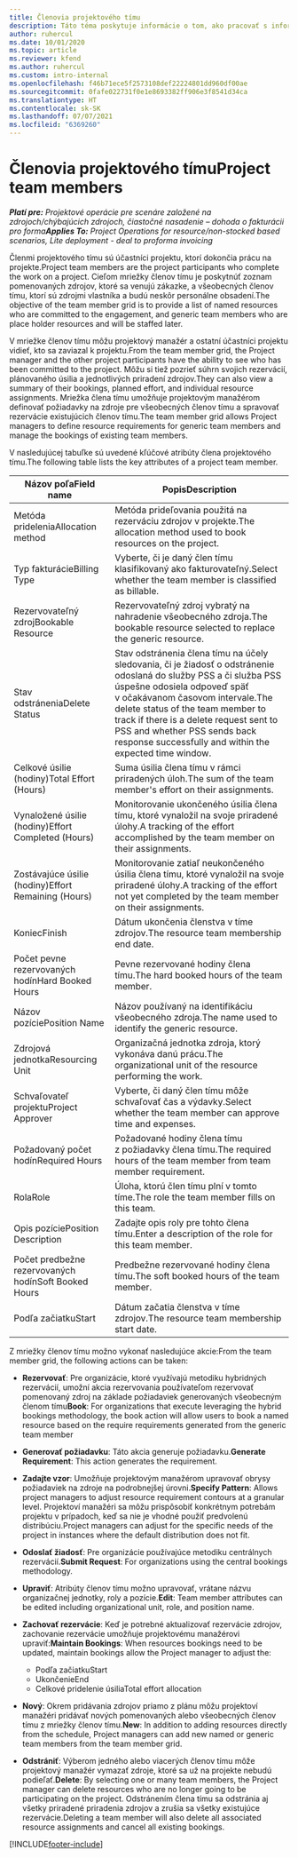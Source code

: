 ```yaml
---
title: Členovia projektového tímu
description: Táto téma poskytuje informácie o tom, ako pracovať s informáciami, atribútmi a plánovaním členov projektového tímu.
author: ruhercul
ms.date: 10/01/2020
ms.topic: article
ms.reviewer: kfend
ms.author: ruhercul
ms.custom: intro-internal
ms.openlocfilehash: f46b71ece5f2573108def22224801dd960df00ae
ms.sourcegitcommit: 0fafe022731f0e1e8693382ff906e3f8541d34ca
ms.translationtype: HT
ms.contentlocale: sk-SK
ms.lasthandoff: 07/07/2021
ms.locfileid: "6369260"
---
```

# <a name="project-team-members"></a><span data-ttu-id="21946-103">Členovia projektového tímu</span><span class="sxs-lookup"><span data-stu-id="21946-103">Project team members</span></span>

<span data-ttu-id="21946-104">_**Platí pre:** Projektové operácie pre scenáre založené na zdrojoch/chýbajúcich zdrojoch, čiastočné nasadenie – dohoda o fakturácii pro forma_</span><span class="sxs-lookup"><span data-stu-id="21946-104">_**Applies To:** Project Operations for resource/non-stocked based scenarios, Lite deployment - deal to proforma invoicing_</span></span>

<span data-ttu-id="21946-105">Členmi projektového tímu sú účastníci projektu, ktorí dokončia prácu na projekte.</span><span class="sxs-lookup"><span data-stu-id="21946-105">Project team members are the project participants who complete the work on a project.</span></span> <span data-ttu-id="21946-106">Cieľom mriežky členov tímu je poskytnúť zoznam pomenovaných zdrojov, ktoré sa venujú zákazke, a všeobecných členov tímu, ktorí sú zdrojmi vlastníka a budú neskôr personálne obsadení.</span><span class="sxs-lookup"><span data-stu-id="21946-106">The objective of the team member grid is to provide a list of named resources who are committed to the engagement, and generic team members who are place holder resources and will be staffed later.</span></span>

<span data-ttu-id="21946-107">V mriežke členov tímu môžu projektový manažér a ostatní účastníci projektu vidieť, kto sa zaviazal k projektu.</span><span class="sxs-lookup"><span data-stu-id="21946-107">From the team member grid, the Project manager and the other project participants have the ability to see who has been committed to the project.</span></span> <span data-ttu-id="21946-108">Môžu si tiež pozrieť súhrn svojich rezervácií, plánovaného úsilia a jednotlivých priradení zdrojov.</span><span class="sxs-lookup"><span data-stu-id="21946-108">They can also view a summary of their bookings, planned effort, and individual resource assignments.</span></span> <span data-ttu-id="21946-109">Mriežka člena tímu umožňuje projektovým manažérom definovať požiadavky na zdroje pre všeobecných členov tímu a spravovať rezervácie existujúcich členov tímu.</span><span class="sxs-lookup"><span data-stu-id="21946-109">The team member grid allows Project managers to define resource requirements for generic team members and manage the bookings of existing team members.</span></span>

<span data-ttu-id="21946-110">V nasledujúcej tabuľke sú uvedené kľúčové atribúty člena projektového tímu.</span><span class="sxs-lookup"><span data-stu-id="21946-110">The following table lists the key attributes of a project team member.</span></span>

| <span data-ttu-id="21946-111">Názov poľa</span><span class="sxs-lookup"><span data-stu-id="21946-111">Field name</span></span>          | <span data-ttu-id="21946-112">Popis</span><span class="sxs-lookup"><span data-stu-id="21946-112">Description</span></span>                                                                                                                                                                  |
|--------------------------|-----------------------------------------------------------------------------------------------------------------------------------------------------------------------------------|
| <span data-ttu-id="21946-113">Metóda pridelenia</span><span class="sxs-lookup"><span data-stu-id="21946-113">Allocation method</span></span>        | <span data-ttu-id="21946-114">Metóda prideľovania použitá na rezerváciu zdrojov v projekte.</span><span class="sxs-lookup"><span data-stu-id="21946-114">The allocation method used to book resources on the project.</span></span>                                                                         |
| <span data-ttu-id="21946-115">Typ fakturácie</span><span class="sxs-lookup"><span data-stu-id="21946-115">Billing Type</span></span>             | <span data-ttu-id="21946-116">Vyberte, či je daný člen tímu klasifikovaný ako fakturovateľný.</span><span class="sxs-lookup"><span data-stu-id="21946-116">Select whether the team member is classified as billable.</span></span>                                                                                                                                       |
| <span data-ttu-id="21946-117">Rezervovateľný zdroj</span><span class="sxs-lookup"><span data-stu-id="21946-117">Bookable Resource</span></span>        | <span data-ttu-id="21946-118">Rezervovateľný zdroj vybratý na nahradenie všeobecného zdroja.</span><span class="sxs-lookup"><span data-stu-id="21946-118">The bookable resource selected to replace the generic resource.</span></span>                                                                                                                   |
| <span data-ttu-id="21946-119">Stav odstránenia</span><span class="sxs-lookup"><span data-stu-id="21946-119">Delete Status</span></span>            | <span data-ttu-id="21946-120">Stav odstránenia člena tímu na účely sledovania, či je žiadosť o odstránenie odoslaná do služby PSS a či služba PSS úspešne odosiela odpoveď späť v očakávanom časovom intervale.</span><span class="sxs-lookup"><span data-stu-id="21946-120">The delete status of the team member to track if there is a delete request sent to PSS and whether PSS sends back response successfully and within the expected time window.</span></span> |
| <span data-ttu-id="21946-121">Celkové úsilie (hodiny)</span><span class="sxs-lookup"><span data-stu-id="21946-121">Total Effort (Hours)</span></span>     | <span data-ttu-id="21946-122">Suma úsilia člena tímu v rámci priradených úloh.</span><span class="sxs-lookup"><span data-stu-id="21946-122">The sum of the team member's effort on their assignments.</span></span>                                                                                                                         |
| <span data-ttu-id="21946-123">Vynaložené úsilie (hodiny)</span><span class="sxs-lookup"><span data-stu-id="21946-123">Effort Completed (Hours)</span></span> | <span data-ttu-id="21946-124">Monitorovanie ukončeného úsilia člena tímu, ktoré vynaložil na svoje priradené úlohy.</span><span class="sxs-lookup"><span data-stu-id="21946-124">A tracking of the effort accomplished by the team member on their assignments.</span></span>                                                                                           |
| <span data-ttu-id="21946-125">Zostávajúce úsilie (hodiny)</span><span class="sxs-lookup"><span data-stu-id="21946-125">Effort Remaining (Hours)</span></span> | <span data-ttu-id="21946-126">Monitorovanie zatiaľ neukončeného úsilia člena tímu, ktoré vynaložil na svoje priradené úlohy.</span><span class="sxs-lookup"><span data-stu-id="21946-126">A tracking of the effort not yet completed by the team member on their assignments.</span></span>                                                                                    |
| <span data-ttu-id="21946-127">Koniec</span><span class="sxs-lookup"><span data-stu-id="21946-127">Finish</span></span>                   | <span data-ttu-id="21946-128">Dátum ukončenia členstva v tíme zdrojov.</span><span class="sxs-lookup"><span data-stu-id="21946-128">The resource team membership end date.</span></span>                                                                                                                                            |
| <span data-ttu-id="21946-129">Počet pevne rezervovaných hodín</span><span class="sxs-lookup"><span data-stu-id="21946-129">Hard Booked Hours</span></span>        | <span data-ttu-id="21946-130">Pevne rezervované hodiny člena tímu.</span><span class="sxs-lookup"><span data-stu-id="21946-130">The hard booked hours of the team member.</span></span>                                                                                                                                                                |
| <span data-ttu-id="21946-131">Názov pozície</span><span class="sxs-lookup"><span data-stu-id="21946-131">Position Name</span></span>            | <span data-ttu-id="21946-132">Názov používaný na identifikáciu všeobecného zdroja.</span><span class="sxs-lookup"><span data-stu-id="21946-132">The name used to identify the generic resource.</span></span>                                                                                                                                   |
| <span data-ttu-id="21946-133">Zdrojová jednotka</span><span class="sxs-lookup"><span data-stu-id="21946-133">Resourcing Unit</span></span>          | <span data-ttu-id="21946-134">Organizačná jednotka zdroja, ktorý vykonáva danú prácu.</span><span class="sxs-lookup"><span data-stu-id="21946-134">The organizational unit of the resource performing the work.</span></span>                                                                                                                      |
| <span data-ttu-id="21946-135">Schvaľovateľ projektu</span><span class="sxs-lookup"><span data-stu-id="21946-135">Project Approver</span></span>         | <span data-ttu-id="21946-136">Vyberte, či daný člen tímu môže schvaľovať čas a výdavky.</span><span class="sxs-lookup"><span data-stu-id="21946-136">Select whether the team member can approve time and expenses.</span></span>                                                                                                                     |
| <span data-ttu-id="21946-137">Požadovaný počet hodín</span><span class="sxs-lookup"><span data-stu-id="21946-137">Required Hours</span></span>           | <span data-ttu-id="21946-138">Požadované hodiny člena tímu z požiadavky člena tímu.</span><span class="sxs-lookup"><span data-stu-id="21946-138">The required hours of the team member from team member requirement.</span></span>                                                                                                                       |
| <span data-ttu-id="21946-139">Rola</span><span class="sxs-lookup"><span data-stu-id="21946-139">Role</span></span>                     | <span data-ttu-id="21946-140">Úloha, ktorú člen tímu plní v tomto tíme.</span><span class="sxs-lookup"><span data-stu-id="21946-140">The role the team member fills on this team.</span></span>                                                                                                                                |
| <span data-ttu-id="21946-141">Opis pozície</span><span class="sxs-lookup"><span data-stu-id="21946-141">Position Description</span></span>     | <span data-ttu-id="21946-142">Zadajte opis roly pre tohto člena tímu.</span><span class="sxs-lookup"><span data-stu-id="21946-142">Enter a description of the role for this team member.</span></span>                                                                                                                             |
| <span data-ttu-id="21946-143">Počet predbežne rezervovaných hodín</span><span class="sxs-lookup"><span data-stu-id="21946-143">Soft Booked Hours</span></span>        | <span data-ttu-id="21946-144">Predbežne rezervované hodiny člena tímu.</span><span class="sxs-lookup"><span data-stu-id="21946-144">The soft booked hours of the team member.</span></span>                                                                                                                                                                 |
| <span data-ttu-id="21946-145">Podľa začiatku</span><span class="sxs-lookup"><span data-stu-id="21946-145">Start</span></span>                    | <span data-ttu-id="21946-146">Dátum začatia členstva v tíme zdrojov.</span><span class="sxs-lookup"><span data-stu-id="21946-146">The resource team membership start date.</span></span>                                                                                                                                          |

<span data-ttu-id="21946-147">Z mriežky členov tímu možno vykonať nasledujúce akcie:</span><span class="sxs-lookup"><span data-stu-id="21946-147">From the team member grid, the following actions can be taken:</span></span>

- <span data-ttu-id="21946-148">**Rezervovať**: Pre organizácie, ktoré využívajú metodiku hybridných rezervácií, umožní akcia rezervovania používateľom rezervovať pomenovaný zdroj na základe požiadaviek generovaných všeobecným členom tímu</span><span class="sxs-lookup"><span data-stu-id="21946-148">**Book**: For organizations that execute leveraging the hybrid bookings methodology, the book action will allow users to book a named resource based on the require requirements generated from the generic team member</span></span>
- <span data-ttu-id="21946-149">**Generovať požiadavku**: Táto akcia generuje požiadavku.</span><span class="sxs-lookup"><span data-stu-id="21946-149">**Generate Requirement**: This action generates the requirement.</span></span>
- <span data-ttu-id="21946-150">**Zadajte vzor**: Umožňuje projektovým manažérom upravovať obrysy požiadaviek na zdroje na podrobnejšej úrovni.</span><span class="sxs-lookup"><span data-stu-id="21946-150">**Specify Pattern**: Allows project managers to adjust resource requirement contours at a granular level.</span></span> <span data-ttu-id="21946-151">Projektoví manažéri sa môžu prispôsobiť konkrétnym potrebám projektu v prípadoch, keď sa nie je vhodné použiť predvolenú distribúciu.</span><span class="sxs-lookup"><span data-stu-id="21946-151">Project managers can adjust for the specific needs of the project in instances where the default distribution does not fit.</span></span>
- <span data-ttu-id="21946-152">**Odoslať žiadosť**: Pre organizácie používajúce metodiku centrálnych rezervácií.</span><span class="sxs-lookup"><span data-stu-id="21946-152">**Submit Request**: For organizations using the central bookings methodology.</span></span>
- <span data-ttu-id="21946-153">**Upraviť**: Atribúty členov tímu možno upravovať, vrátane názvu organizačnej jednotky, roly a pozície.</span><span class="sxs-lookup"><span data-stu-id="21946-153">**Edit**: Team member attributes can be edited including organizational unit, role, and position name.</span></span>
- <span data-ttu-id="21946-154">**Zachovať rezervácie**: Keď je potrebné aktualizovať rezervácie zdrojov, zachovanie rezervácie umožňuje projektovému manažérovi upraviť:</span><span class="sxs-lookup"><span data-stu-id="21946-154">**Maintain Bookings**: When resources bookings need to be updated, maintain bookings allow the Project manager to adjust the:</span></span>

    - <span data-ttu-id="21946-155">Podľa začiatku</span><span class="sxs-lookup"><span data-stu-id="21946-155">Start</span></span>
    - <span data-ttu-id="21946-156">Ukončenie</span><span class="sxs-lookup"><span data-stu-id="21946-156">End</span></span>
    - <span data-ttu-id="21946-157">Celkové pridelenie úsilia</span><span class="sxs-lookup"><span data-stu-id="21946-157">Total effort allocation</span></span>

- <span data-ttu-id="21946-158">**Nový**: Okrem pridávania zdrojov priamo z plánu môžu projektoví manažéri pridávať nových pomenovaných alebo všeobecných členov tímu z mriežky členov tímu.</span><span class="sxs-lookup"><span data-stu-id="21946-158">**New**: In addition to adding resources directly from the schedule, Project managers can add new named or generic team members from the team member grid.</span></span>
- <span data-ttu-id="21946-159">**Odstrániť**: Výberom jedného alebo viacerých členov tímu môže projektový manažér vymazať zdroje, ktoré sa už na projekte nebudú podieľať.</span><span class="sxs-lookup"><span data-stu-id="21946-159">**Delete**: By selecting one or many team members, the Project manager can delete resources who are no longer going to be participating on the project.</span></span> <span data-ttu-id="21946-160">Odstránením člena tímu sa odstránia aj všetky priradené priradenia zdrojov a zrušia sa všetky existujúce rezervácie.</span><span class="sxs-lookup"><span data-stu-id="21946-160">Deleting a team member will also delete all associated resource assignments and  cancel all existing bookings.</span></span>


[!INCLUDE[footer-include](../includes/footer-banner.md)]